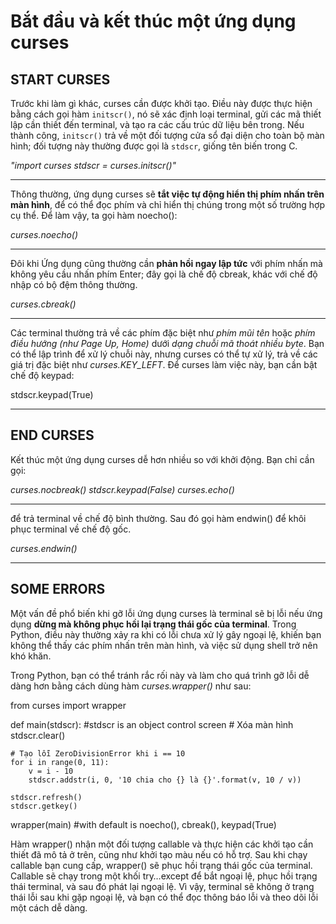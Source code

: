 # Bắt đầu và kết thúc một ứng dụng curses

## START CURSES

Trước khi làm gì khác, curses cần được khởi tạo. Điều này được thực hiện bằng cách gọi hàm `initscr()`, nó sẽ xác định loại terminal, gửi các mã thiết lập cần thiết đến terminal, và tạo ra các cấu trúc dữ liệu bên trong. Nếu thành công, `initscr()` trả về một đối tượng cửa sổ đại diện cho toàn bộ màn hình; đối tượng này thường được gọi là `stdscr`, giống tên biến trong C.

*"import curses*
*stdscr = curses.initscr()"*

---

Thông thường, ứng dụng curses sẽ **tắt việc tự động hiển thị phím nhấn trên màn hình**, để có thể đọc phím và chỉ hiển thị chúng trong một số trường hợp cụ thể. Để làm vậy, ta gọi hàm noecho():

*curses.noecho()*

---

Đôi khi Ứng dụng cũng thường cần **phản hồi ngay lập tức** với phím nhấn mà không yêu cầu nhấn phím Enter; đây gọi là chế độ cbreak, khác với chế độ nhập có bộ đệm thông thường.

*curses.cbreak()*

---

Các terminal thường trả về các phím đặc biệt như *phím mũi tên* hoặc *phím điều hướng (như Page Up, Home)* dưới *dạng chuỗi mã thoát nhiều byte*. Bạn có thể lập trình để xử lý chuỗi này, nhưng curses có thể tự xử lý, trả về các giá trị đặc biệt như *curses.KEY_LEFT*. Để curses làm việc này, bạn cần bật chế độ keypad:

stdscr.keypad(True)

---

## END CURSES

Kết thúc một ứng dụng curses dễ hơn nhiều so với khởi động. Bạn chỉ cần gọi:

*curses.nocbreak()*
*stdscr.keypad(False)*
*curses.echo()*

---

để trả terminal về chế độ bình thường. Sau đó gọi hàm endwin() để khôi phục terminal về chế độ gốc.

*curses.endwin()*

---

## SOME ERRORS

Một vấn đề phổ biến khi gỡ lỗi ứng dụng curses là terminal sẽ bị lỗi nếu ứng dụng **dừng mà không phục hồi lại trạng thái gốc của terminal**. Trong Python, điều này thường xảy ra khi có lỗi chưa xử lý gây ngoại lệ, khiến bạn không thể thấy các phím nhấn trên màn hình, và việc sử dụng shell trở nên khó khăn.

Trong Python, bạn có thể tránh rắc rối này và làm cho quá trình gỡ lỗi dễ dàng hơn bằng cách dùng hàm *curses.wrapper()* như sau:

from curses import wrapper

def main(stdscr):
    #stdscr is an object control screen
    # Xóa màn hình
    stdscr.clear()

    # Tạo lỗi ZeroDivisionError khi i == 10
    for i in range(0, 11):
        v = i - 10
        stdscr.addstr(i, 0, '10 chia cho {} là {}'.format(v, 10 / v))

    stdscr.refresh()
    stdscr.getkey()

wrapper(main) #with default is noecho(), cbreak(), keypad(True)

Hàm wrapper() nhận một đối tượng callable và thực hiện các khởi tạo cần thiết đã mô tả ở trên, cũng như khởi tạo màu nếu có hỗ trợ. Sau khi chạy callable bạn cung cấp, wrapper() sẽ phục hồi trạng thái gốc của terminal. Callable sẽ chạy trong một khối try…except để bắt ngoại lệ, phục hồi trạng thái terminal, và sau đó phát lại ngoại lệ. Vì vậy, terminal sẽ không ở trạng thái lỗi sau khi gặp ngoại lệ, và bạn có thể đọc thông báo lỗi và theo dõi lỗi một cách dễ dàng.